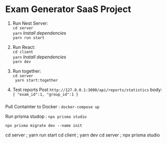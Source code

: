 # Exam Generator SaaS Project

1. Run Nest Server:  
  `cd server`  
  `yarn`   *Install dependencies*  
  `yarn run start`  

2. Run React:  
  `cd client`  
  `yarn`  *Install dependencies*  
  `yarn dev`

3. Run together:  
   `cd server`  
  ` yarn start:together`
4. Test reports
   Post `http://127.0.0.1:3000/api/reports/statistics`
   body:`{
    "exam_id":1,
    "group_id":1
    }`


#####

Pull Containter to Docker :
  `docker-compose up`

Run prisma studop :
  `npx prisma studio`

  `npx prisma migrate dev --name init`

cd server ; yarn run start
cd client ; yarn dev
cd server ; npx prisma studio